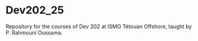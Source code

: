 # Dev202_25
Repository for the courses of Dev 202 at ISMO Tétouan Offshore, taught by P. Rahmouni Oussama.
